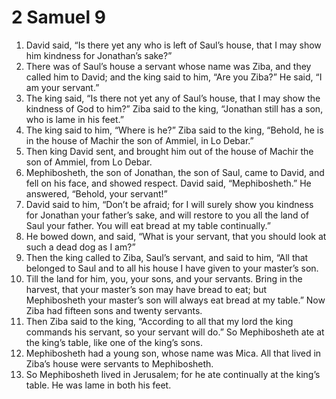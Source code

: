 ﻿
# 2 Samuel 9
1. David said, “Is there yet any who is left of Saul’s house, that I may show him kindness for Jonathan’s sake?” 
2. There was of Saul’s house a servant whose name was Ziba, and they called him to David; and the king said to him, “Are you Ziba?” He said, “I am your servant.” 
3. The king said, “Is there not yet any of Saul’s house, that I may show the kindness of God to him?” Ziba said to the king, “Jonathan still has a son, who is lame in his feet.” 
4. The king said to him, “Where is he?” Ziba said to the king, “Behold, he is in the house of Machir the son of Ammiel, in Lo Debar.” 
5. Then king David sent, and brought him out of the house of Machir the son of Ammiel, from Lo Debar. 
6. Mephibosheth, the son of Jonathan, the son of Saul, came to David, and fell on his face, and showed respect. David said, “Mephibosheth.” He answered, “Behold, your servant!” 
7. David said to him, “Don’t be afraid; for I will surely show you kindness for Jonathan your father’s sake, and will restore to you all the land of Saul your father. You will eat bread at my table continually.” 
8. He bowed down, and said, “What is your servant, that you should look at such a dead dog as I am?” 
9. Then the king called to Ziba, Saul’s servant, and said to him, “All that belonged to Saul and to all his house I have given to your master’s son. 
10. Till the land for him, you, your sons, and your servants. Bring in the harvest, that your master’s son may have bread to eat; but Mephibosheth your master’s son will always eat bread at my table.” Now Ziba had fifteen sons and twenty servants. 
11. Then Ziba said to the king, “According to all that my lord the king commands his servant, so your servant will do.” So Mephibosheth ate at the king’s table, like one of the king’s sons. 
12. Mephibosheth had a young son, whose name was Mica. All that lived in Ziba’s house were servants to Mephibosheth. 
13. So Mephibosheth lived in Jerusalem; for he ate continually at the king’s table. He was lame in both his feet. 

